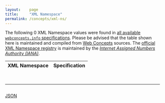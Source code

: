 ```yaml
---
layout:    page
title:     "XML Namespace"
permalink: /concepts/xml-ns/
---
```




The following 0 XML Namespace values were found in [all available `webconcepts.info` specifications](/specs). Please be advised that the table shown here is maintained and compiled from [Web Concepts](/) sources. The [official XML Namespace registry](https://www.iana.org/assignments/xml-registry/xml-registry.xhtml#ns) is maintained by the [*Internet Assigned Numbers Authority (IANA)*](http://www.iana.org/).

XML Namespace | Specification
-------: | :-------

<br/>
<hr/>

<p style="float : left"><a href="../xml-ns.json" title="JSON representing all values for this Web Concept">JSON</a></p>
